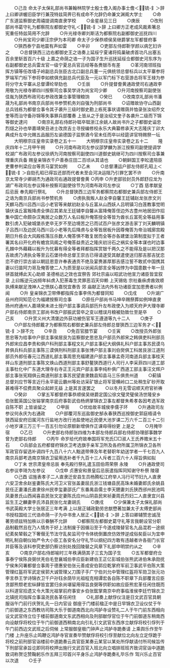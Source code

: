 <!-- { "loadSidebar": true } -->
　　○己丑  命太子太保礼部尚书兼翰林院学士殷士儋入阁办事士儋＜锍-釒＞辞  上曰卿讲幄旧臣学行兼茂特兹简畀已有成命不允辞仍命兼文渊阁大学士
　　○命广东道监察御史周禧提调南直隶学校
　　○金星昼见三日
　　○庚辰
　　○改刑部尚书葛守礼为都察院左都御史守礼＜锍-釒＞辞  上曰卿方正老成风裁素箸总宪重任特兹简用不允辞
　　○升光禄寺卿刘斯洁为都察院右副都御史巡抚四川
　　○升尚宝司少卿汪宗伊为本司卿  命太子少保恭顺侯吴继爵掌左军都督府事
　　○狭西泰宁县地震有声如雷
　　○辛卯
　　○吏部左侍郎靳学颜以病乞妇许之
　　○总督狭西三边右都御史王之诰奏上延绥宁夏诸将捣巢破虏首功凡出塞五百余里斩首百六十级  上嘉之命荫之诰一子为国子生升巡抚延绥佥都御史河东序为右副都御史总兵雷龙官一级宁夏总兵官吕经等各赉银币有差
　　○革河南领班指挥方镇等任改墙子岭副总兵张臣古北口副总兵董一元俱统领总督标兵以太平寨参将罗端军门标下参将李如槟俱充副总兵代臣及一元以军门标下右营游击将军王禄为参将分守太平寨从总督谭纶举劾也
　　○壬辰
　　○升提督誊黄通政使司右通政李用敬为光禄寺卿四川按察司佥事吴学诗为尚宝司少卿
　　○升河南按察司副使张佳胤为狭西布政司右参政改兼佥事管理粮饷
　　○癸巳
　　○改南京礼部尚书潘晟为礼部尚书南京兵部尚书参赞机务刘自强为刑部尚书
　　○诏赠故协守山西副总兵钱栋为都督佥事令其子袭升三级时御史勘上栋死事状请赠荫并恤录张汝绍乔文奎等而治守备孙锦等失事罪兵部覆奏  上皆从之于是汝绍文奎子各袭升二级而下锦等御史逮问
　　○南京礼部右侍郎孙铤卒铤浙江余姚人故尚书升之子都御史谥忠烈燧之孙也举嘉靖癸丑进士改庶吉士寻授编修校永乐大典纂修承天大志隆庆丁卯大典成升左中允赐五品服历左谕德国子监祭酒今官未任而卒以经筵讲官特赐祭一坛
　　大明穆宗庄皇帝实录卷之五十一
　　大明穆宗庄皇帝实录卷之五十二
　　隆庆四年十二月甲午朔
　　○升河南布政司左参议邵梦麟为浙江按察司副使提调学校湖广布政司左参议徐炳为河南按察司副使四川道御史姚继可为四川按察司佥事兼理重庆兵备  赐皇亲锦衣千户善泰庄田二百顷从其请也
　　○朝鲜国王李昖遣陪臣吏曹参判梁应台等贡马宴赏如例
　　○乙未
　　○总督漕运户部左侍郎孔昭上＜锍-釒＞自劾孔昭已得旨还部而代者未至会河决运阻乃引罪乞罢不许
　　○升南京太常寺少卿胡杰为通政司右通政提督誊黄
○丙申
○升吏部验封员外郎舒应龙为湖广布政司左参议降补按察司副使徐节为河南布政司左参议
　　○丁酉  慈孝献皇后忌辰  奉先殿行祭礼
　　○升总督狭西三边军务都察院右都御史兼兵部左侍郎王之诰为南京兵部尚书参赞机务
　　○虏执我叛人赵全李自馨王廷辅赵龙张彦文刘天麒马西川吕西川吕小老官等来献初赵全与丘富从山西妖人吕明镇习白莲教事觉明镇伏诛丘富叛降虏全惧召其弟龙王廷辅李自馨从富降俺答侄边外古豊州地居田作招集中国亡命颇杂汉夷居之众数万人名曰板升俺答授全等皆为酋长丘富死全等益用事数引虏入犯破城堡杀吏卒无岁不至边境苦之已而试百户张彦文游击家丁刘天麟明镇子吕西川及边民马西川吕小老等先后降虏与全等皆居板升因尊俺答为帝治城廓宫殿期日升栋会大风殿栋落压杀数人俺答惧不敢复居而全等亦各建堡治第制度拟于王者署其名曰开化府有蟾宫凤阁之号俺答益贵近之隆庆初汾石之祸实全等本谋也时边事孔棘中外藉藉以板升为忧募有得全等者拜都指挥赏银千两久之不能得及是以把汉那吉故虏乃诱执全等至云石堡待命总督王崇古已得请遂受其献遣使送归那吉那吉犹恋恋不欲行崇古谕以朝廷恩意许奉表通贡不绝及宴赉甚厚那吉感泣誓不敢贰中国携其妻以归苗阿力哥及俺答使二人为质至是以状闻兵部言全等凶悖为中国患数十年一旦骈首就缚此天心助顺  圣德格远之效也宜祭告  郊社宗庙以昭武功他宣力诸臣皆宜叙录  上曰叛逆元凶频年紏虏入犯荼毒生灵罪恶滔天仰赖  上天锡佑  宗社垂庥虏酋效顺执缚来献足洩神人之愤朕心嘉悦宜奏告  郊  庙献正法内外有功诸臣宜加恩赉者以例闻
　　○升  皇亲锦衣卫带俸都指挥佥事李伟为都督同知
　　○戊戌
　　○升湖广岳州府同知范仑为福建按察司佥事
　　○原任户部尚书马坤卒赐祭葬如例坤直隶扬州府通州人嘉靖癸未进士授户部主事调兵部历升左布政使入为顺天府尹大理寺卿户部右侍郎南京工部尚书改户部振武营卒之变以稽误月粮被劾致仕至是卒
　　○己亥
　　○升赏义州大清堡边外获功被伤官军王遵道等九十二人
　　○庚子
　　○户部左侍郎戴才为都察院右都御史兼兵部左侍郎总督狭西三边军务才＜锍-釒＞辞不允
　　○辛丑
　　○免百官腊节宴
　　○壬寅
　　○改授员外郎张思忠等为给事中户部主事侯居艮为监察御史思忠及户部员外郎宋之韩俱吏科刑部员外郎宋应昌李贵和俱户科刑部主事程文礼户部主事纪大纲俱礼科户部主事苏民谟乌昇俱兵科兵部主事陈三谟俱刑科刑部主事张博户部主事刘伯爕俱工科居艮浙江道刑部员外郎任春元江西道礼部主事周思充福建道户部主事暴孟奇河南道兵部主事桂天祥山东道刑部主事陈文焕山西道刑部主事舒鳌狭西道行人司行人李采菲四川道工部主事杜化中广东道大理寺右寺正王元宾户部主事李纯朴俱广西道工部主事汪文辉户部主事张宪翔俱云南道刑部主事苏民望直隶魏县知县马三乐俱贵州道
　　○蓟镇总督刘应节等言近行永平密云霸州等处访采矿银止将军营横岭口二处稍生矿砂开取甚难得不偿费具聚众起衅无益  上是其言遂罢之
　　○以冬月无雪诏顺天府官祈祷
　　○癸卯
　　○掌五军都督府事恭顺侯吴继爵定国公徐文璧灵璧侯汤世隆安乡伯张鋐英国公张镕掌南京后府事彰武伯杨炳掌锦衣卫事左都督朱希孝各因考选军政自陈不职  上皆谕留之
　　○甲辰
　　○优给故丰城侯李儒子环
　　○升通政司左参议何永庆为右通政
　　○户部覆河东巡盐御史郜永春狭西巡按御史郭庭梧请令狭西延安府旧属河东行盐地方改行池盐使地近民便大池岁课二万六千二百三十二引小地岁课三万三千一百五引勿论原额新增俱作正课毋得纷更  上是之
　　○月掩毕宿
　　○乙巳
　　○升吏部右侍郎张四维为本部左侍郎兵部右侍郎协理部事魏学曾为吏部右侍郎
　　○丙午  命岁给代府故奉国将军充氏□□淑人王氏养赡米五十石
　　○兵部会五府都督府锦衣卫考选旗手亲军卫所及各府所属卫所锦衣卫各所军政官存留选补调四千九百八十六人黜退带俸及年老替职年幼送学者一千七百九人南京兵部考选南京锦衣卫留用选补者千九百十三人斥者三百六十人得旨俱如拟
　　○丁未  世宗肃皇帝忌辰  奉先殿行祭礼遣玉田伯蒋荣祭  永陵
　　○升通政使司右参议李琦为左参议
　　○戊申  贞惠安和景皇后忌辰遣指挥同知谢守朴祭  陵寝
　　○己酉  诏旌表孝子二人直隶迁安县生员杨腾松江府举人冯行可节妇九人直隶六安卫舍余赵鉴妻陈氏大河卫义官张盖妻屈氏浙江钱塘县民高珠未婚妻郎氏余姚县民任正妻潘氏直隶徐州民李玺妻邵氏广东番禺县儒士李天鏓妻刘氏狭西邠州民池鸣凤妻景氏山西闻喜县民张文定妻陈氏应州山阴县民宋祯妻周氏烈妇二人直隶宜兴县监生王之麟妻李氏沛县民张化龙妻胡氏
　　○庚戌
　　○少保兼太子太保礼部尚书武英殿大学士张居正三年考满  上以居正辅政勤劳忠猷懋著加兼太子太傅吏部尚书授柱国给三代诰命荫一子为中书舍人居正＜锍-釒＞辞  上答曰卿辅赞忠诚茂著劳绩兹特加秩以示眷酬不允辞
　　○都察院左都御史葛守礼等言我朝设官分职品制截然且在乃人情务于好上法制废于因循沿至于今遂成陵替官名九品混若一途纲纪紊矣辇毂之下奢僣无节法守乱矣监司守令体统倒置庶仿效悖逆成俗矣臣以为宜申明礼制自朝仪始严令大小臣工各安名分守礼节以纲纪四方敢有违越者许各衙门长官并臣等及该科参究吏部仍察访别处挽回陵替之风章下礼部申明禁约从之
　　○辛亥
　　○南京户部右侍郎喻时三年秩满荫其子三玄为国子生
　　○五军都督府佥事泰宁侯陈良弼伏羌伯毛登襄城伯李应臣新建伯王正亿彭城伯张熊武进伯朱承勋抚宁侯朱冈署都督佥事周于德惠安伯张元善成安伯郭应乾掌府军前卫事武平伯陈大策管理红盔将军武定侯郭大诚管理乂刀围子手广宁伯刘允中管理红盔将军勋卫张元功李言恭王学诗锦衣卫千户孙钰余荫毕光祖程克相谭宏各自陈不职章下兵部覆言应臣贪鄙熊颓老宏纵肆皆宜罢归余尚堪留用得旨良弼等供职如故应臣熊宏革任闲住既而以科道官拾遗又令大策光祖掌前府事安乡伯张鋐掌南京中府事临淮侯李廷竹锦衣卫北镇抚司指挥佥事温尧民各革任闲住
　　○礼部奏上献俘仪注是日文武百官具朝服诣午门前行庆贺礼先一日内官设  御座于门楼前楹正中是日早锦衣卫设仪仗于午门前御道之东西教坊司陈大乐于御道南西北向鸿胪寺设赞礼二人于午门前东西相向设文武官侍立位于楼前御道南文东武西相向及刑部献俘官位于午门前御道东稍南西向设献俘将校位于午门前御道西稍南北向引礼引文武官东西序立献俘将校引俘列于午门前西边文武班之后伺候  上常服御皇极门钟声止鸿胪寺跪奏请  上乘舆乐作至午门楼  上升座乐止鸣鞭讫鸿胪寺官宣奏毕赞献俘将校引俘至献位北向左立定俘跪于将校之前刑部官诣楼前中道跪奏云具官臣某奏云某官以某处所俘献请付所司候旨传下刑部官承旨讫即同将校押出施行文武百官入班北向立唱排班班齐致词官诣中道跪致词称贺讫赞鞠躬乐作五拜三叩首兴平身乐止鸿胪寺跪奏礼毕乐作  驾兴乐止百官以次退
　　○壬子
